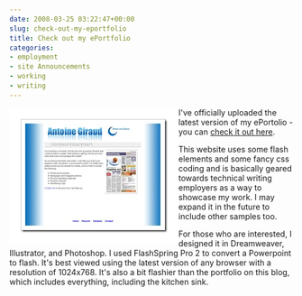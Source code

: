 ```yaml
---
date: 2008-03-25 03:22:47+00:00
slug: check-out-my-eportfolio
title: Check out my ePortfolio
categories:
- employment
- site Announcements
- working
- writing
---
```


 
<img align="left" style="border:20px solid white" src="/images/scshotweb.jpg">

I've officially uploaded the latest version of my ePortolio - you can [check it out here](http://www.wordbit.freehostia.com/eportfolio). 

This website uses some flash elements and some fancy css coding and is basically geared towards technical writing employers as a way to showcase my work. I may expand it in the future to include other samples too. 

For those who are interested, I designed it in Dreamweaver, Illustrator, and Photoshop. I used FlashSpring Pro 2 to convert a Powerpoint to flash. It's best viewed using the latest version of any browser with a resolution of 1024x768. It's also a bit flashier than the portfolio on this blog, which includes everything, including the kitchen sink.
